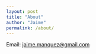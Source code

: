 ```yaml
---
layout: post
title: "About"
author: "Jaime"
permalink: /about/
---
```

Email:
jaime.manquez@gmail.com
